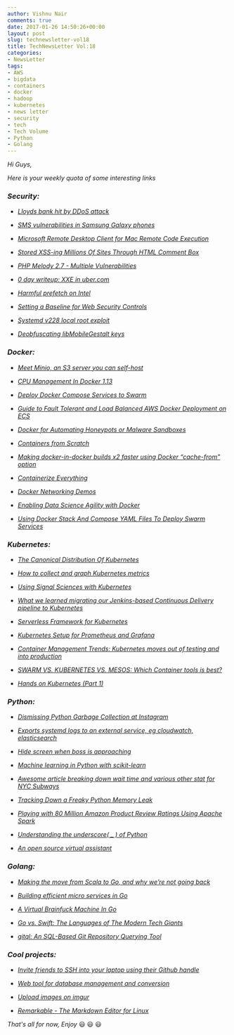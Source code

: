 ```yaml
---
author: Vishnu Nair
comments: true
date: 2017-01-26 14:50:26+00:00
layout: post
slug: technewsletter-vol18
title: TechNewsLetter Vol:18
categories:
- NewsLetter
tags:
- AWS
- bigdata
- containers
- docker
- hadoop
- kubernetes
- news letter
- security
- tech
- Tech Volume
- Python
- Golang
---
```


*Hi Guys,*

*Here is your weekly quota of some interesting links*

### *Security:*

* *[Lloyds bank hit by DDoS attack](https://betanews.com/2017/01/25/lloyds-ddos/)*

* *[SMS vulnerabilities in Samsung Galaxy phones](https://www.contextis.com/resources/blog/wap-just-happened-my-samsung-galaxy/)*

* *[Microsoft Remote Desktop Client for Mac Remote Code Execution](https://www.wearesegment.com/research/Microsoft-Remote-Desktop-Client-for-Mac-Remote-Code-Execution)*

* *[Stored XSS-ing Millions Of Sites Through HTML Comment Box](https://labs.detectify.com/2017/01/18/stored-xss-ing-millions-of-sites-through-html-comment-box/)*

* *[PHP Melody 2.7 - Multiple Vulnerabilities](https://www.logicista.com/2017/phpmelody-multiple-vulnerabilities)*

* *[0 day writeup: XXE in uber.com](https://httpsonly.blogspot.nl/2017/01/0day-writeup-xxe-in-ubercom.html?m=1)*

* *[Harmful prefetch on Intel](http://blog.ioactive.com/2017/01/harmful-prefetch-on-intel.html)*

* *[Setting a Baseline for Web Security Controls](https://blog.mozilla.org/security/2017/01/25/setting-a-baseline-for-web-security-controls/)*

* *[Systemd v228 local root exploit](http://www.openwall.com/lists/oss-security/2017/01/24/4)*

* *[Deobfuscating libMobileGestalt keys](http://blog.timac.org/?p=1570)*


### *Docker:*

* *[Meet Minio, an S3 server you can self-host](http://blog.alexellis.io/meet-minio/)*

* *[CPU Management In Docker 1.13](https://blog.docker.com/2017/01/cpu-management-docker-1-13/)*

* *[Deploy Docker Compose Services to Swarm](http://blog.arungupta.me/deploy-docker-compose-services-swarm/)*

* *[Guide to Fault Tolerant and Load Balanced AWS Docker Deployment on ECS](http://start.jcolemorrison.com/guide-to-fault-tolerant-and-load-balanced-aws-docker-deployment-on-ecs/)*

* *[Docker for Automating Honeypots or Malware Sandboxes](https://dadario.com.br/docker-for-automating-honeypots-or-malware-sandboxes/)*

* *[Containers from Scratch](https://ericchiang.github.io/post/containers-from-scratch/)*

* *[Making docker-in-docker builds x2 faster using Docker “cache-from” option](https://medium.com/@gajus/making-docker-in-docker-builds-x2-faster-using-docker-cache-from-option-c01febd8ef84#.r145hf7n2)*

* *[Containerize Everything](https://www.brianchristner.io/containerize-everything/)*

* *[Docker Networking Demos](https://www.youtube.com/playlist?list=PLkA60AVN3hh9p13ksndkgMe4cGiHKuoiO)*

* *[Enabling Data Science Agility with Docker](https://blog.dominodatalab.com/data-science-docker/)*

* *[Using Docker Stack And Compose YAML Files To Deploy Swarm Services](https://technologyconversations.com/2017/01/23/using-docker-stack-and-compose-yaml-files-to-deploy-swarm-services/)*


### *Kubernetes:*

* *[The Canonical Distribution Of Kubernetes](http://www.growthchamp.com/r/x19cv)*

* *[How to collect and graph Kubernetes metrics](https://www.datadoghq.com/blog/how-to-collect-and-graph-kubernetes-metrics/)*

* *[Using Signal Sciences with Kubernetes](https://medium.com/signal-sciences-labs/using-signal-sciences-with-kubernetes-3d385175a410#.c8ec43ycp)*

* *[What we learned migrating our Jenkins-based Continuous Delivery pipeline to Kubernetes](https://www.linkedin.com/pulse/what-we-learned-migrating-our-jenkins-based-delivery-pipeline-val)*

* *[Serverless Framework for Kubernetes](https://github.com/skippbox/kubeless)*

* *[Kubernetes Setup for Prometheus and Grafana](https://github.com/giantswarm/kubernetes-prometheus)*

* *[Container Management Trends: Kubernetes moves out of testing and into production](https://www.cncf.io/blog/2017/01/17/container-management-trends-kubernetes-moves-testing-production)*

* *[SWARM VS. KUBERNETES VS. MESOS: Which Container tools is best?](http://techgenix.com/swarm-kubernetes-mesos/)*

* *[Hands on Kubernetes (Part 1)](https://www.youtube.com/watch?v=A8JonqXNfCk)*


### *Python:*

* *[Dismissing Python Garbage Collection at Instagram](https://engineering.instagram.com/dismissing-python-garbage-collection-at-instagram-4dca40b29172#.3hqig8n6k)*

* *[Exports systemd logs to an external service, eg cloudwatch, elasticsearch](https://github.com/techjacker/systemdlogger)*

* *[Hide screen when boss is approaching](https://github.com/Hironsan/BossSensor)*

* *[Machine learning in Python with scikit-learn](https://www.youtube.com/playlist?list=PL5-da3qGB5ICeMbQuqbbCOQWcS6OYBr5A)*

* *[Awesome article breaking down wait time and various other stat for NYC Subways](http://blog.yhat.com/posts/subway-math.html)*

* *[Tracking Down a Freaky Python Memory Leak](https://benbernardblog.com/tracking-down-a-freaky-python-memory-leak-part-2/)*

* *[Playing with 80 Million Amazon Product Review Ratings Using Apache Spark](http://minimaxir.com/2017/01/amazon-spark/)*

* *[Understanding the underscore( _ ) of Python](https://hackernoon.com/understanding-the-underscore-of-python-309d1a029edc#.93elxtjm7)*

* *[An open source virtual assistant](https://github.com/Zenohm/Friday/)*


### *Golang:*

* *[Making the move from Scala to Go, and why we’re not going back](https://movio.co/blog/migrate-Scala-to-Go/)*

* *[Building efficient micro services in Go](https://medium.com/@Rapchik/building-efficient-micro-services-in-go-61498e32b7f8#.5vyuy8tig)*

* *[A Virtual Brainfuck Machine In Go](https://thorstenball.com/blog/2017/01/04/a-virtual-brainfuck-machine-in-go/)*

* *[Go vs. Swift: The Languages of The Modern Tech Giants](https://github.com/jakerockland/go-vs-swift/blob/master/go-vs-swift.pdf)*

* *[gitql: An SQL-Based Git Repository Querying Tool](https://github.com/cloudson/gitql)*

### *Cool projects:*

* *[Invite friends to SSH into your laptop using their Github handle](http://gravitational.com/blog/instant-ssh-github/)*

* *[Web tool for database management and conversion](https://github.com/OmniDB/OmniDB)*

* *[Upload images on imgur](https://github.com/zuck007/postimg)*

* *[Remarkable - The Markdown Editor for Linux](https://github.com/jamiemcg/remarkable)*


*That's all for now, Enjoy*  😃 😃 😃
